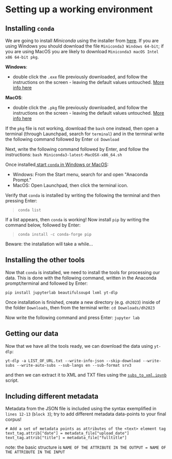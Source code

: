 # Setting up a working environment

## Installing `conda`
We are going to install *Miniconda* using the installer from [here](https://docs.conda.io/en/latest/miniconda.html). If you are using Windows you should download the file `Miniconda3 Windows 64-bit`; if you are using MacOS you are likely to download `Miniconda3 macOS Intel x86 64-bit pkg`.

**Windows**:
- double click the `.exe` file previously downloaded, and follow the instructions on the screen - leaving the default values untouched. [More info here](https://conda.io/projects/conda/en/stable/user-guide/install/windows.html)

**MacOS**:
- double click the `.pkg` file previously downloaded, and follow the instructions on the screen - leaving the default values untouched. [More info here](https://conda.io/projects/conda/en/stable/user-guide/install/macos.html)

If the `pkg` file is not working, download the `bash` one instead, then open a terminal (through Launchpad, search for `terminal`) and in the terminal write the following command followed by Enter
`cd Download`

Next, write the following command followed by Enter, and follow the instructions:
`bash Miniconda3-latest-MacOSX-x86_64.sh`

Once installed,[start `conda` in Windows or MacOS](https://docs.conda.io/projects/conda/en/latest/user-guide/getting-started.html#starting-conda):
- Windows: From the Start menu, search for and open "Anaconda Prompt."
- MacOS: Open Launchpad, then click the terminal icon.

Verify that `conda` is installed by writing the following the terminal and then pressing Enter:

> `conda list`

If a list appears, then `conda` is working! Now install `pip` by writing the command below, followed by Enter:

> `conda install -c conda-forge pip`

Beware: the installation will take a while...

## Installing the other tools
Now that `conda` is installed, we need to install the tools for processing our data. This is done with the following command, written in the Anaconda prompt/terminal and followed by Enter:

`pip install jupyterlab beautifulsoup4 lxml yt-dlp`

Once installation is finished, create a new directory (e.g. `dh2023`) inside of the folder `Downloads`, then from the terminal write:
`cd Downloads/dh2023`

Now write the following command and press Enter:
`jupyter lab`

## Getting our data
Now that we have all the tools ready, we can download the data using `yt-dlp`:

`yt-dlp -a LIST_OF_URL.txt --write-info-json --skip-download --write-subs --write-auto-subs --sub-langs en --sub-format srv3`

and then we can extract it to XML and TXT files using the [`subs_to_xml.ipynb`](https://github.com/mdic/dh2023/blob/main/03_15032023/subs_to_xml.ipynb) script.

## Including different metadata
Metadata from the JSON file is included using the syntax exemplified in `lines 12-13` (`block 3`); try to add different metadata data-points to your final corpus!

```{python}
# Add a set of metadata points as attributes of the <text> element tag
text_tag.attrib["date"] = metadata_file["upload_date"]
text_tag.attrib["title"] = metadata_file["fulltitle"]
```

note: the basic structure is
`NAME OF THE ATTRIBUTE IN THE OUTPUT = NAME OF THE ATTRIBUTE IN THE INPUT`
